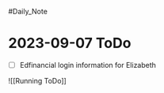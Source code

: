 #Daily_Note
# 2023-09-07 ToDo
- [ ] Edfinancial login information for Elizabeth 


![[Running ToDo]]
